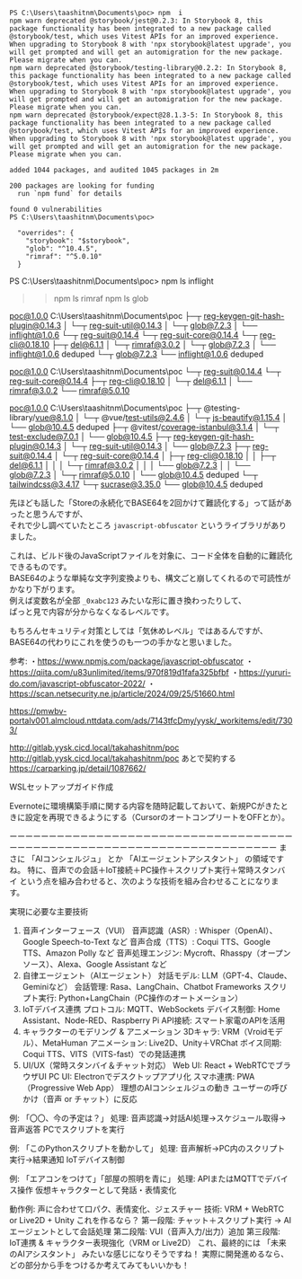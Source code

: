 ```
PS C:\Users\taashitnm\Documents\poc> npm  i
npm warn deprecated @storybook/jest@0.2.3: In Storybook 8, this package functionality has been integrated to a new package called @storybook/test, which uses Vitest APIs for an improved experience. When upgrading to Storybook 8 with 'npx storybook@latest upgrade', you will get prompted and will get an automigration for the new package. Please migrate when you can.
npm warn deprecated @storybook/testing-library@0.2.2: In Storybook 8, this package functionality has been integrated to a new package called @storybook/test, which uses Vitest APIs for an improved experience. When upgrading to Storybook 8 with 'npx storybook@latest upgrade', you will get prompted and will get an automigration for the new package. Please migrate when you can.
npm warn deprecated @storybook/expect@28.1.3-5: In Storybook 8, this package functionality has been integrated to a new package called @storybook/test, which uses Vitest APIs for an improved experience. When upgrading to Storybook 8 with 'npx storybook@latest upgrade', you will get prompted and will get an automigration for the new package. Please migrate when you can.

added 1044 packages, and audited 1045 packages in 2m

200 packages are looking for funding
  run `npm fund` for details

found 0 vulnerabilities
PS C:\Users\taashitnm\Documents\poc> 
```
```
  "overrides": {
    "storybook": "$storybook",
    "glob": "^10.4.5",
    "rimraf": "^5.0.10"
  }
  ```
PS C:\Users\taashitnm\Documents\poc> npm ls inflight
>> npm ls rimraf
>> npm ls glob
>>
poc@1.0.0 C:\Users\taashitnm\Documents\poc
├─┬ reg-keygen-git-hash-plugin@0.14.3
│ └─┬ reg-suit-util@0.14.3
│   └─┬ glob@7.2.3
│     └── inflight@1.0.6
└─┬ reg-suit@0.14.4
  └─┬ reg-suit-core@0.14.4
    └─┬ reg-cli@0.18.10
      ├─┬ del@6.1.1
      │ └─┬ rimraf@3.0.2
      │   └─┬ glob@7.2.3
      │     └── inflight@1.0.6 deduped
      └─┬ glob@7.2.3
        └── inflight@1.0.6 deduped

poc@1.0.0 C:\Users\taashitnm\Documents\poc
└─┬ reg-suit@0.14.4
  └─┬ reg-suit-core@0.14.4
    ├─┬ reg-cli@0.18.10
    │ └─┬ del@6.1.1
    │   └── rimraf@3.0.2
    └── rimraf@5.0.10

poc@1.0.0 C:\Users\taashitnm\Documents\poc
├─┬ @testing-library/vue@8.1.0
│ └─┬ @vue/test-utils@2.4.6
│   └─┬ js-beautify@1.15.4
│     └── glob@10.4.5 deduped
├─┬ @vitest/coverage-istanbul@3.1.4
│ └─┬ test-exclude@7.0.1
│   └── glob@10.4.5
├─┬ reg-keygen-git-hash-plugin@0.14.3
│ └─┬ reg-suit-util@0.14.3
│   └── glob@7.2.3
├─┬ reg-suit@0.14.4
│ └─┬ reg-suit-core@0.14.4
│   ├─┬ reg-cli@0.18.10
│   │ ├─┬ del@6.1.1
│   │ │ └─┬ rimraf@3.0.2
│   │ │   └── glob@7.2.3
│   │ └── glob@7.2.3
│   └─┬ rimraf@5.0.10
│     └── glob@10.4.5 deduped
└─┬ tailwindcss@3.4.17
  └─┬ sucrase@3.35.0
    └── glob@10.4.5 deduped

先ほども話した「Storeの永続化でBASE64を2回かけて難読化する」って話があったと思うんですが、  
それで少し調べていたところ `javascript-obfuscator` というライブラリがありました。

これは、ビルド後のJavaScriptファイルを対象に、コード全体を自動的に難読化できるものです。  
BASE64のような単純な文字列変換よりも、構文ごと崩してくれるので可読性がかなり下がります。  
例えば変数名が全部 `_0xabc123` みたいな形に置き換わったりして、  
ぱっと見で内容が分からなくなるレベルです。

もちろんセキュリティ対策としては「気休めレベル」ではあるんですが、   
BASE64の代わりにこれを使うのも一つの手かなと思いました。

参考: 
・https://www.npmjs.com/package/javascript-obfuscator
・https://qiita.com/u83unlimited/items/970f819d1fafa325bfbf
・https://yururi-do.com/javascript-obfuscator-2022/
・https://scan.netsecurity.ne.jp/article/2024/09/25/51660.html

https://pmwbv-portalv001.almcloud.nttdata.com/ads/7143tfcDmy/yysk/_workitems/edit/7303/

http://gitlab.yysk.cicd.local/takahashitnm/poc
http://gitlab.yysk.cicd.local/takahashitnm/poc
あとで契約する
https://carparking.jp/detail/1087662/

WSLセットアップガイド作成

Evernoteに環境構築手順に関する内容を随時記載しておいて、新規PCがきたときに設定を再現できるようにする（CursorのオートコンプリートをOFFとか）。

ーーーーーーーーーーーーーーーーーーーーーーーーーーーーーーーーーーーーーーーーーーーーーーーーーーーーーーーーーーーーーーーーーーーーーー
まさに 「AIコンシェルジュ」 とか 「AIエージェントアシスタント」 の領域ですね。
特に、音声での会話＋IoT接続＋PC操作＋スクリプト実行＋常時スタンバイ という点を組み合わせると、次のような技術を組み合わせることになります。

実現に必要な主要技術
1. 音声インターフェース（VUI）
音声認識（ASR）: Whisper（OpenAI）、Google Speech-to-Text など
音声合成（TTS）: Coqui TTS、Google TTS、Amazon Polly など
音声処理エンジン: Mycroft、Rhasspy（オープンソース）、Alexa、Google Assistant など
2. 自律エージェント（AIエージェント）
対話モデル: LLM（GPT-4、Claude、Geminiなど）
会話管理: Rasa、LangChain、Chatbot Frameworks
スクリプト実行: Python+LangChain（PC操作のオートメーション）
3. IoTデバイス連携
プロトコル: MQTT、WebSockets
デバイス制御: Home Assistant、Node-RED、Raspberry Pi
API接続: スマート家電のAPIを活用
4. キャラクターのモデリング & アニメーション
3Dキャラ: VRM（Vroidモデル）、MetaHuman
アニメーション: Live2D、Unity＋VRChat
ボイス同期: Coqui TTS、VITS（VITS-fast）での発話連携
5. UI/UX（常時スタンバイ＆チャット対応）
Web UI: React + WebRTCでブラウザUI
PC UI: Electronでデスクトップアプリ化
スマホ連携: PWA（Progressive Web App）
理想のAIコンシェルジュの動き
ユーザーの呼びかけ（音声 or チャット）に反応

例: 「〇〇、今の予定は？」
処理: 音声認識→対話AI処理→スケジュール取得→音声返答
PCでスクリプトを実行

例: 「このPythonスクリプトを動かして」
処理: 音声解析→PC内のスクリプト実行→結果通知
IoTデバイス制御

例: 「エアコンをつけて」「部屋の照明を青に」
処理: APIまたはMQTTでデバイス操作
仮想キャラクターとして発話・表情変化

動作例: 声に合わせて口パク、表情変化、ジェスチャー
技術: VRM + WebRTC or Live2D + Unity
これを作るなら？
第一段階: チャット＋スクリプト実行 → AIエージェントとして会話処理
第二段階: VUI（音声入力/出力）追加
第三段階: IoT連携 & キャラクター表現強化（VRM or Live2D）
これ、最終的には 「未来のAIアシスタント」 みたいな感じになりそうですね！
実際に開発進めるなら、どの部分から手をつけるか考えてみてもいいかも！






